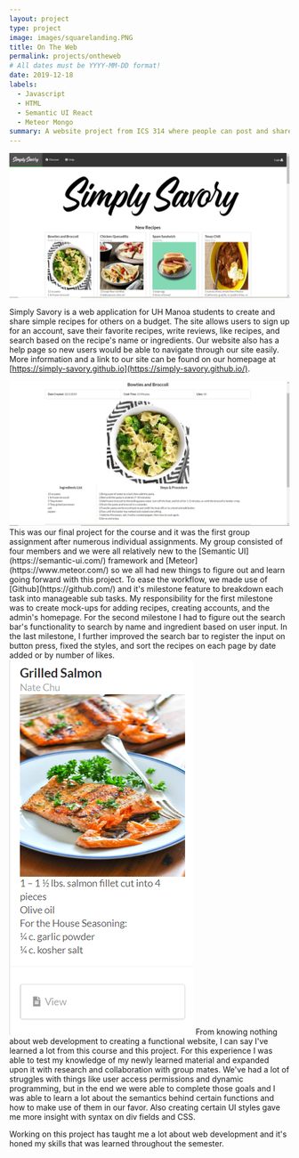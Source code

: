 ```yaml
---
layout: project
type: project
image: images/squarelanding.PNG
title: On The Web
permalink: projects/ontheweb
# All dates must be YYYY-MM-DD format!
date: 2019-12-18
labels:
  - Javascript
  - HTML
  - Semantic UI React
  - Meteor Mongo
summary: A website project from ICS 314 where people can post and share recipe ideas.
--- 
```


<div style="text-align:center"><img class="ui huge floated rounded image" src="/images/landing.PNG"></div>

Simply Savory is a web application for UH Manoa students to create and share simple recipes for others on a budget. The site allows users to sign up for an account, save their favorite recipes, write reviews, like recipes, and search based on the recipe's name or ingredients. Our website also has a help page so new users would be able to navigate through our site easily. More information and a link to our site can be found on our homepage at [https://simply-savory.github.io](https://simply-savory.github.io/).

<img class="ui large left floated rounded image" src="/images/pasta.PNG">
This was our final project for the course and it was the first group assignment after numerous individual assignments. My group consisted of four members and we were all relatively new to the [Semantic UI](https://semantic-ui.com/) framework and [Meteor](https://www.meteor.com/) so we all had new things to figure out and learn going forward with this project. To ease the workflow, we made use of [Github](https://github.com/) and it's milestone feature to breakdown each task into manageable sub tasks. My responsibility for the first milestone was to create mock-ups for adding recipes, creating accounts, and the admin's homepage. For the second milestone I had to figure out the search bar's functionality to search by name and ingredient based on user input. In the last milestone, I further improved the search bar to register the input on button press, fixed the styles, and sort the recipes on each page by date added or by number of likes.

<img class="ui large right floated rounded image" src="/images/salmoncard.PNG">
From knowing nothing about web development to creating a functional website, I can say I've learned a lot from this course and this project. For this experience I was able to test my knowledge of my newly learned material and expanded upon it with research and collaboration with group mates. We've had a lot of struggles with things like user access permissions and dynamic programming, but in the end we were able to complete those goals and I was able to learn a lot about the semantics behind certain functions and how to make use of them in our favor. Also creating certain UI styles gave me more insight with syntax on div fields and CSS.

Working on this project has taught me a lot about web development and it's honed my skills that was learned throughout the semester.

